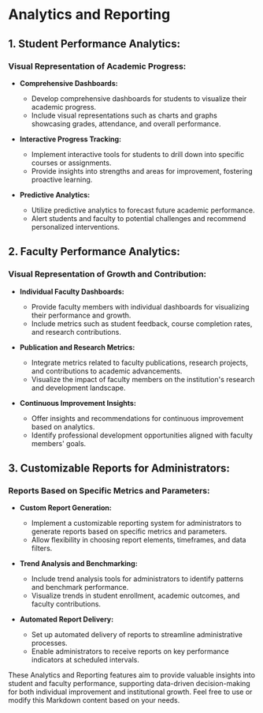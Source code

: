 # Analytics and Reporting

## 1. Student Performance Analytics:

### Visual Representation of Academic Progress:
- **Comprehensive Dashboards:**
    - Develop comprehensive dashboards for students to visualize their academic progress.
    - Include visual representations such as charts and graphs showcasing grades, attendance, and overall performance.

- **Interactive Progress Tracking:**
    - Implement interactive tools for students to drill down into specific courses or assignments.
    - Provide insights into strengths and areas for improvement, fostering proactive learning.

- **Predictive Analytics:**
    - Utilize predictive analytics to forecast future academic performance.
    - Alert students and faculty to potential challenges and recommend personalized interventions.

## 2. Faculty Performance Analytics:

### Visual Representation of Growth and Contribution:
- **Individual Faculty Dashboards:**
    - Provide faculty members with individual dashboards for visualizing their performance and growth.
    - Include metrics such as student feedback, course completion rates, and research contributions.

- **Publication and Research Metrics:**
    - Integrate metrics related to faculty publications, research projects, and contributions to academic advancements.
    - Visualize the impact of faculty members on the institution's research and development landscape.

- **Continuous Improvement Insights:**
    - Offer insights and recommendations for continuous improvement based on analytics.
    - Identify professional development opportunities aligned with faculty members' goals.

## 3. Customizable Reports for Administrators:

### Reports Based on Specific Metrics and Parameters:
- **Custom Report Generation:**
    - Implement a customizable reporting system for administrators to generate reports based on specific metrics and parameters.
    - Allow flexibility in choosing report elements, timeframes, and data filters.

- **Trend Analysis and Benchmarking:**
    - Include trend analysis tools for administrators to identify patterns and benchmark performance.
    - Visualize trends in student enrollment, academic outcomes, and faculty contributions.

- **Automated Report Delivery:**
    - Set up automated delivery of reports to streamline administrative processes.
    - Enable administrators to receive reports on key performance indicators at scheduled intervals.

These Analytics and Reporting features aim to provide valuable insights into student and faculty performance, supporting data-driven decision-making for both individual improvement and institutional growth. Feel free to use or modify this Markdown content based on your needs.
